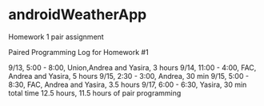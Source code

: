 # androidWeatherApp
Homework 1 pair assignment

Paired Programming Log for Homework #1

9/13, 5:00 - 8:00, Union,Andrea and Yasira, 3 hours 
9/14, 11:00 - 4:00, FAC, Andrea and Yasira, 5 hours 
9/15, 2:30 - 3:00, Andrea, 30 min 
9/15, 5:00 - 8:30, FAC, Andrea and Yasira, 3.5 hours 
9/17, 6:00 - 6:30, Yasira, 30 min 
total time 12.5 hours, 11.5 hours of pair programming

